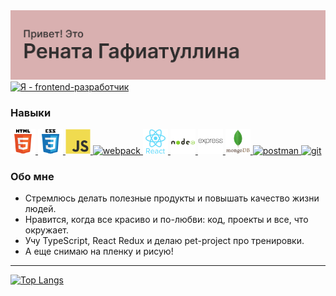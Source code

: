 <img src="./header.png" alt="Привет! Это Рената Гафиатуллина">
<a href="https://git.io/typing-svg"><img src="https://readme-typing-svg.demolab.com?font=Fira+Code&pause=1000&color=212424&width=435&lines=%D0%AF+-+frontend-%D1%80%D0%B0%D0%B7%D1%80%D0%B0%D0%B1%D0%BE%D1%82%D1%87%D0%B8%D0%BA%F0%9F%A4%8D" alt="Я - frontend-разработчик" /></a>
<h3>Навыки</h3>
<p align="left"> 
    <a href="https://www.w3.org/html/" target="_blank"> <img src="https://raw.githubusercontent.com/devicons/devicon/master/icons/html5/html5-original-wordmark.svg" alt="html5" width="40" height="40"/> </a>
    <a href="https://www.w3schools.com/css/" target="_blank"> <img src="https://raw.githubusercontent.com/devicons/devicon/master/icons/css3/css3-original-wordmark.svg" alt="css3" width="40" height="40"/> </a>
    <a href="https://developer.mozilla.org/en-US/docs/Web/JavaScript" target="_blank"> <img src="https://raw.githubusercontent.com/devicons/devicon/master/icons/javascript/javascript-original.svg" alt="javascript" width="40" height="40"/> </a>
<a href="https://webpack.js.org/" target="_blank"> <img src="https://www.vectorlogo.zone/logos/js_webpack/js_webpack-icon.svg" alt="webpack" width="40" height="40"/> </a>
<a href="https://reactjs.org/" target="_blank"> <img src="https://raw.githubusercontent.com/devicons/devicon/master/icons/react/react-original-wordmark.svg" alt="react" width="40" height="40"/> </a>
      <a href="https://nodejs.org" target="_blank"> <img src="https://raw.githubusercontent.com/devicons/devicon/master/icons/nodejs/nodejs-original-wordmark.svg" alt="nodejs" width="40" height="40"/> </a>
    <a href="https://expressjs.com" target="_blank"> <img src="https://raw.githubusercontent.com/devicons/devicon/master/icons/express/express-original-wordmark.svg" alt="express" width="40" height="40"/> </a>
    <a href="https://www.mongodb.com/" target="_blank"> <img src="https://raw.githubusercontent.com/devicons/devicon/master/icons/mongodb/mongodb-original-wordmark.svg" alt="mongodb" width="40" height="40"/> </a>
<a href="https://www.postman.com/" target="_blank"> <img src="https://www.vectorlogo.zone/logos/getpostman/getpostman-icon.svg" alt="postman" width="40" height="40"/> </a>
<a href="https://git-scm.com/" target="_blank"> <img src="https://www.vectorlogo.zone/logos/git-scm/git-scm-icon.svg" alt="git" width="40" height="40"/> </a>
 </p>
 <h3>Обо мне</h3>
 <ul>
 <li>Стремлюсь делать полезные продукты
 и повышать качество жизни людей. </li>
 <li>Нравится, когда все красиво и по-любви: код,
проекты и все, что окружает. </li>
 <li>Учу TypeScript, React Redux и
 делаю pet-project про тренировки. </li>
<li>А еще снимаю на пленку и рисую! </li>
</ul>

----------------
[![Top Langs](https://github-readme-stats.vercel.app/api/top-langs/?username=heyRene&layout=compact)](https://github.com/heyRene/github-readme-stats)


